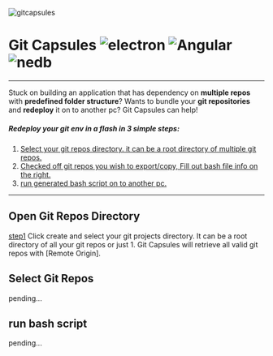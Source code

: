 ![gitcapsules](https://github.com/RingoKam/GitCapsules/blob/master/screenshots/logo.png "GitCapsule")
# Git Capsules ![electron](https://img.shields.io/badge/ELECTRON-1.4.14-blue.svg) ![Angular](https://img.shields.io/badge/ANGULAR-1.6.1-red.svg) ![nedb](https://img.shields.io/badge/nedb-1.8.0-lightgrey.svg)
------
Stuck on building an application that has dependency on **multiple repos** with **predefined folder structure**? Wants to bundle your **git repositories** and **redeploy** it on to another pc? Git Capsules can help!  

##### Redeploy your git env in a flash in 3 simple steps:
1. [Select your git repos directory. it can be a root directory of multiple git repos.](#open-git-repos-directory)  
2. [Checked off git repos you wish to export/copy, Fill out bash file info  on the right.](#select-git-repos)
3. [run generated bash script on to another pc.](#run-bash-script) 
------
## Open Git Repos Directory
[step1](https://github.com/RingoKam/GitCapsules/blob/master/screenshots/step1gif.gif)
Click create and select your git projects directory. It can be a root directory of all your git repos or just 1. Git Capsules will retrieve all valid git repos with [Remote Origin]. 

## Select Git Repos

pending...

## run bash script

pending...
